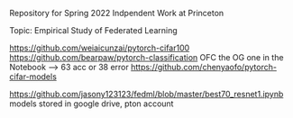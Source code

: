 Repository for Spring 2022 Indpendent Work at Princeton

Topic: Empirical Study of Federated Learning

https://github.com/weiaicunzai/pytorch-cifar100
https://github.com/bearpaw/pytorch-classification
OFC the OG one in the Notebook --> 63 acc or 38 error
https://github.com/chenyaofo/pytorch-cifar-models



https://github.com/jasony123123/fedml/blob/master/best70_resnet1.ipynb
models stored in google drive, pton account
